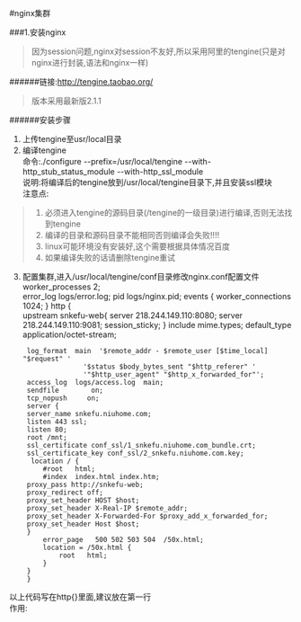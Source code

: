 #nginx集群

###1.安装nginx

>因为session问题,nginx对session不友好,所以采用阿里的tengine(只是对nginx进行封装,语法和nginx一样)  

######链接:http://tengine.taobao.org/
>版本采用最新版2.1.1

######安装步骤
1. 上传tengine至usr/local目录  
2. 编译tengine  
命令:./configure --prefix=/usr/local/tengine --with-http_stub_status_module --with-http_ssl_module  
说明:将编译后的tengine放到/usr/local/tengine目录下,并且安装ssl模块  
注意点:  
>1. 必须进入tengine的源码目录(/tengine的一级目录)进行编译,否则无法找到tengine  
>2. 编译的目录和源码目录不能相同否则编译会失败!!!!  
>3. linux可能环境没有安装好,这个需要根据具体情况百度  
>4. 如果编译失败的话请删除tengine重试
3. 配置集群,进入/usr/local/tengine/conf目录修改nginx.conf配置文件  
        worker_processes  2;  
        error_log  logs/error.log;
        pid        logs/nginx.pid;
        events {
            worker_connections  1024;
        }
        http {  
        upstream snkefu-web{
        server 218.244.149.110:8080;
        server 218.244.149.110:9081;
	   session_sticky;
        }
	    include       mime.types;
        default_type  application/octet-stream;

        log_format  main  '$remote_addr - $remote_user [$time_local] "$request" '
                      '$status $body_bytes_sent "$http_referer" '
                      '"$http_user_agent" "$http_x_forwarded_for"';
        access_log  logs/access.log  main;
        sendfile        on;
        tcp_nopush     on;
        server {
        server_name snkefu.niuhome.com;
        listen 443 ssl;
        listen 80;
        root /mnt;	
        ssl_certificate conf_ssl/1_snkefu.niuhome.com_bundle.crt;
        ssl_certificate_key conf_ssl/2_snkefu.niuhome.com.key;
         location / {
            #root   html;
            #index  index.html index.htm;
	    proxy_pass http://snkefu-web;
	    proxy_redirect off;
	    proxy_set_header HOST $host;
	    proxy_set_header X-Real-IP $remote_addr;
	    proxy_set_header X-Forwarded-For $proxy_add_x_forwarded_for;
	    proxy_set_header Host $host;
        }
            error_page   500 502 503 504  /50x.html;
            location = /50x.html {
                root   html;
            }
        }
        }
以上代码写在http{}里面,建议放在第一行  
作用:  






